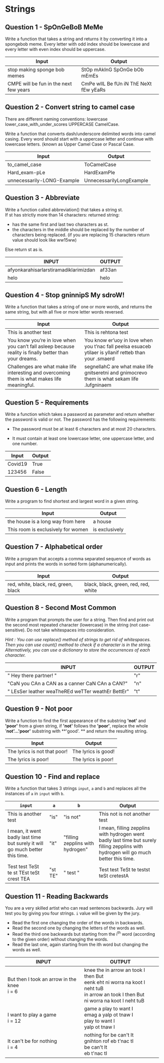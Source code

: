# Strings

## Question 1 - SpOnGeBoB MeMe

Write a function that takes a string and returns it by converting it into a spongebob meme. Every letter with odd index should be lowercase and every letter with even index should be uppercase.

| Input                                  | Output                                 |
| -------------------------------------- | -------------------------------------- |
| stop making sponge bob memes           | StOp mAkInG SpOnGe bOb mEmEs           |
| CMPE will be fun in the next few years | CmPe wIlL Be fUn iN ThE NeXt fEw yEaRs |


## Question 2 - Convert string to camel case
There are different naming conventions: lowercase lower_case_with_under_scores UPPERCASE CamelCase.

Write a function that converts dash/underscore delimited words into camel casing. Every word should start with a uppercase letter and continue with lowercase letters. (known as Upper Camel Case or Pascal Case. 

| Input                         | Output     |
| ----------------------------- | ---------- |
| to_camel_case | ToCamelCase |
| Hard_exam-pLe | HardExamPle |
| unnecessarily-LONG-Example | UnnecessarilyLongExample |

## Question 3 - Abbreviate

Write a function called abbreviation() that takes a string st.<br>
If st has strictly more than 14 characters: returned string:<br>
* has the same first and last two characters as st.
* the characters in the middle should be replaced by the number of characters being replaced. (if you are replacing 15 characters return value should look like ww15ww)<br>

Else return st as is.

| INPUT  | OUTPUT |
| ------ | ------ |
| afyonkarahisarlarstiramadiklarimizdan |  af33an    |
| helo|  helo     |


## Question 4 - Stop gninnipS My sdroW!
Write a function that takes a string of one or more words, and returns the same string, but with all five or more letter words reversed.

| Input                         | Output     |
| ----------------------------- | ---------- |
| This is another test | This is rehtona test |
| You know you’re in love when you can’t fall asleep because reality is finally better than your dreams. | You know er’uoy in love when you t’nac fall peelsa esuaceb ytilaer is yllanif retteb than your .smaerd|
| Challenges are what make life interesting and overcoming them is what makes life meaningful. | segnellahC are what make life gnitseretni and gnimocrevo them is what sekam life .lufgninaem |

## Question 5 - Requirements

Write a function which takes a password as parameter and return whether the password is valid or not. The password has the following requirements:

* The password must be at least 6 characters and at most 20 characters.

* It must contain at least one lowercase letter, one uppercase letter, and one number.

| Input   | Output |
| ------- | ------ |
| Covid19 | True   |
| 123456  | False  |

## Question 6  - Length

Write a program to find shortest and largest word in a given string.

| Input                              | Output         |
| ---------------------------------- | -------------- |
| the house is a long way from here  | a house        |
| This room is exclusively for women | is exclusively |


## Question 7 - Alphabetical order

Write a program that accepts a comma separated sequence of words as input and prints the words in sorted form (alphanumerically).

| Input                                | Output                       |
| ------------------------------------ | ---------------------------- |
| red, white, black, red, green, black | black, black, green, red, red, white |


## Question 8 - Second Most Common
Write a program that prompts the user for a string. Then find and print out the second most repeated character (lowercase) in the string (not case-sensitive). Do not take whitespaces into consideration.

<em> Hint : You can use replace() method of strings to get rid of whitespaces. Then you can use count() method to check if a character is in the string. </em>
<em> Alternatively, you can use a dictionary to store the occurrences of each character. </em>

| INPUT  | OUTPUT |
| ------ | ------ |
| " Hey there partner! " |  "r"    |
| "CaN you CAn a CAN as a canner CaN CAn a CAN?"|  "n"     |
|  "    LEsSer leather weaTheREd weTTer weathEr BettEr"| "t"   |

## Question 9 - Not poor

Write a function to find the first appearance of the substring **'not'** and **'poor'** from a given string, if **'not'** follows the **'poor'**, replace the whole '**not'...'poor'** substring with **'good'. ** and return the resulting string.

| Input                        | Output              |
| ---------------------------- | ------------------- |
| The lyrics is not that poor! | The lyrics is good! |
| The lyrics is poor!          | The lyrics is poor! |


## Question 10 - Find and replace

Write a function that takes 3 strings ``input``, ``a`` and ``b`` and replaces all the instances of ``a`` in ``input`` with ``b``.

| ``input``                         |``a``|``b``| Output     |
| ----------------------------- |----|---| ---------- |
| This is another test |"is"|"is not"| This not is not another test |
| I mean, it went badly last time but surely it will go much better this time. |"it"|"filling zepplins with hydrogen"|I mean, filling zepplins with hydrogen went badly last time but surely filling zepplins with hydrogen will go much better this time.|
| Test test TeSt te st TEst teSt crest TEA  | "st TE" |" test "|Test test TeSt te testst teSt cretestA |


## Question 11 - Reading Backwards
You are a very skilled artist who can read sentences backwards. Jury will test you by giving you four strings. <code>i</code> value will be given by the jury. 
* Read the first one changing the order of the words in backwards. 
* Read the second one by changing the letters of the words as well. 
* Read the third one backwards but starting from the i<sup>th</sup> word (according to the given order) without changing the words. 
* Read the last one, again starting from the ith word but changing the words as well. 

| INPUT  | OUTPUT |
| ----- | ------ |
| But then I took an arrow in the knee <br> i = 6 | knee the in arrow an took I then But <br>eenk eht ni worra na koot I neht tuB <br>in arrow an took I then But <br>ni worra na koot I neht tuB |
| I want to play a game <br> i = 12 | game a play to want I <br>emag a yalp ot tnaw I <br>play to want I <br>yalp ot tnaw I |
| It can't be for nothing <br> i = 4 | nothing for be can't It <br>gnihton rof eb t'nac tI <br>be can't It <br>eb t'nac tI |

